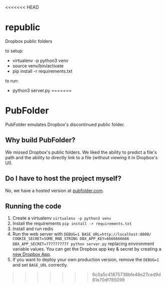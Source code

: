 <<<<<<< HEAD
# republic
Dropbox public folders


to setup:
 - virtualenv -p python3 venv
 - source venv/bin/activate
 - pip install -r requirements.txt

to run:
 - python3 server.py
=======
# PubFolder

PubFolder emulates Dropbox's discontinued public folder.

## Why build PubFolder?

We missed Dropbox's public folders. We liked the ability to predict a file's path and the ability to directly link to a file (without viewing it in Dropbox's UI).

## Do I have to host the project myself?

No, we have a hosted version at [pubfolder.com](https://pubfolder.com/).

## Running the code

1. Create a virtualenv `virtualenv -p python3 venv`
2. Install the requirements `pip install -r requirements.txt`
3. Install and run redis
3. Run the web server with `DEBUG=1 BASE_URL=http://localhost:8000/ COOKIE_SECRET=SOME_RND_STRING DBX_APP_KEY=6666666666 DBX_APP_SECRET=7777777777 python server.py` replacing environment variable values. You can get the Dropbox app key & secret by creating a [new Dropbox App](https://www.dropbox.com/developers/apps).
4. If you want to deploy your own production version, remove the `DEBUG=1` and set `BASE_URL` correctly.
>>>>>>> 6c0a5c41875738bfe48e27ced9d81e70df785099
